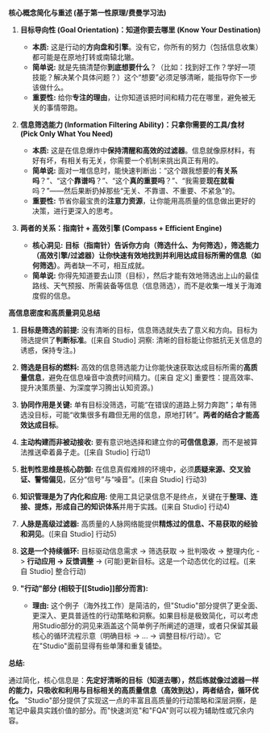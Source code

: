 **核心概念简化与重述 (基于第一性原理/费曼学习法)**

1.  **目标导向性 (Goal Orientation)：知道你要去哪里 (Know Your Destination)**
    *   **本质:** 这是行动的**方向盘和引擎**。没有它，你所有的努力（包括信息收集）都可能是在原地打转或南辕北辙。
    *   **简单说:** 就是先搞清楚你**到底想要什么**？（比如：找到好工作？学好一项技能？解决某个具体问题？）这个“想要”必须足够清晰，能指导你下一步该做什么。
    *   **重要性:** 给你**专注的理由**，让你知道该把时间和精力花在哪里，避免被无关的事情带跑。

2.  **信息筛选能力 (Information Filtering Ability)：只拿你需要的工具/食材 (Pick Only What You Need)**
    *   **本质:** 这是在信息爆炸中**保持清醒和高效的过滤器**。信息就像原材料，有好有坏，有相关有无关，你需要一个机制来挑出真正有用的。
    *   **简单说:** 面对一堆信息时，能快速判断出：“这个跟我想要的**有关系吗**？”、“这个**靠谱吗**？”、“这个**真的重要吗**？”、“我需要**现在就看**吗？”——然后果断扔掉那些“无关、不靠谱、不重要、不紧急”的。
    *   **重要性:** 节省你最宝贵的**注意力资源**，让你能用高质量的信息做出更好的决策，进行更深入的思考。

3.  **两者的关系：指南针 + 高效引擎 (Compass + Efficient Engine)**
    *   **核心洞见:** **目标（指南针）告诉你方向（筛选什么、为何筛选），筛选能力（高效引擎/过滤器）让你快速有效地找到并利用达成目标所需的信息（如何筛选）**。两者缺一不可，相互成就。
    *   **简单说:** 你得先知道要去山顶（目标），然后才能有效地筛选出上山的最佳路线、天气预报、所需装备等信息（信息筛选），而不是收集一堆关于海滩度假的信息。

**高信息密度和高质量洞见总结**

1.  **目标是筛选的前提:** 没有清晰的目标，信息筛选就失去了意义和方向。目标为筛选提供了**判断标准**。([来自 Studio] 洞察: 清晰的目标能让你抵抗无关信息的诱惑，保持专注。)
2.  **筛选是目标的燃料:** 高效的信息筛选能力让你能快速获取达成目标所需的**高质量信息**，避免在信息噪音中浪费时间精力。([来自 定义] 重要性：提高效率、提升决策质量、为深度学习腾出认知资源。)
3.  **协同作用是关键:** 单有目标没筛选，可能“在错误的道路上努力奔跑”；单有筛选没目标，可能“收集很多有趣但无用的信息，原地打转”。**两者的结合才能高效达成目标**。
4.  **主动构建而非被动接收:** 要有意识地选择和建立你的**可信信息源**，而不是被算法推送牵着鼻子走。([来自 Studio] 行动1)
5.  **批判性思维是核心防御:** 在信息真假难辨的环境中，必须**质疑来源、交叉验证、警惕偏见**，区分“信号”与“噪音”。([来自 Studio] 行动3)
6.  **知识管理是为了内化和应用:** 使用工具记录信息不是终点，关键在于**整理、连接、提炼，形成自己的知识体系**并用于实践。([来自 Studio] 行动4)
7.  **人脉是高级过滤器:** 高质量的人脉网络能提供**精炼过的信息、不易获取的经验和洞见**。([来自 Studio] 行动5)
8.  **这是一个持续循环:** 目标驱动信息需求 -> 筛选获取 -> 批判吸收 -> 整理内化 -> **行动应用 -> 反馈调整** -> (可能)更新目标。这是一个动态优化的过程。([来自 Studio] 整合行动)


9.  **"行动"部分 (相较于[[Studio]]部分而言):**
    *   **理由:** 这个例子（海外找工作）是简洁的，但"Studio"部分提供了更全面、更深入、更具普适性的行动策略和洞察。如果目标是极致简化，可以考虑用Studio部分的洞见来涵盖这个简单例子所阐述的道理，或者只保留其最核心的循环流程示意（明确目标 -> ... -> 调整目标/行动）。它在"Studio"面前显得有些单薄和重复铺垫。

**总结:**

通过简化，核心信息是：**先定好清晰的目标（知道去哪），然后练就像过滤器一样的能力，只吸收和利用与目标相关的高质量信息（高效到达），两者结合，循环优化。** "Studio"部分提供了实现这一点的丰富且高质量的行动策略和深层洞察，是笔记中最具实践价值的部分。而"快速浏览"和"FQA"则可以视为辅助性或冗余内容。